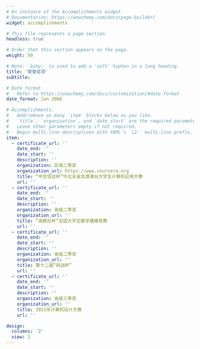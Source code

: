 ```yaml
---
# An instance of the Accomplishments widget.
# Documentation: https://wowchemy.com/docs/page-builder/
widget: accomplishments

# This file represents a page section.
headless: true

# Order that this section appears on the page.
weight: 50

# Note: `&shy;` is used to add a 'soft' hyphen in a long heading.
title: '荣誉奖项'
subtitle:

# Date format
#   Refer to https://wowchemy.com/docs/customization/#date-format
date_format: Jan 2006

# Accomplishments.
#   Add/remove as many `item` blocks below as you like.
#   `title`, `organization`, and `date_start` are the required parameters.
#   Leave other parameters empty if not required.
#   Begin multi-line descriptions with YAML's `|2-` multi-line prefix.
item:
  - certificate_url: ''
    date_end: ''
    date_start: ''
    description: ''
    organization: 区域二等奖
    organization_url: https://www.coursera.org
    title: “中空信达杯”华北五省及港澳台大学生计算机应用大赛
    url: ''
  - certificate_url: ''
    date_end: ''
    date_start: ''
    description: ''
    organization: 省级二等奖
    organization_url: ''
    title: “高教社杯”全国大学生数学建模竞赛
    url: ''
  - certificate_url: ''
    date_end: ''
    date_start: ''
    description: ''
    organization: 省级二等奖
    organization_url: ''
    title: 第十二届“挑战杯”
    url: ''
  - certificate_url: ''
    date_end: ''
    date_start: ''
    description: ''
    organization: 省级三等奖
    organization_url: ''
    title: 2021年计算机设计大赛
    url: ''

design:
  columns: '2'
  view: 1
---
```

